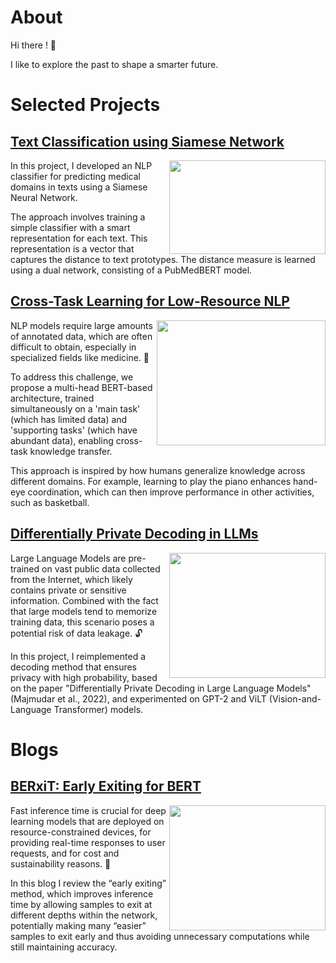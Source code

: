 # About 

Hi there ! 👋

I like to explore the past to shape a smarter future.

# Selected Projects

## [Text Classification using Siamese Network](https://github.com/OdedMous/Medical-Text-Classification) 
<img align="right" src="https://github.com/OdedMous/Medical-Transcriptions-Classification/blob/main/images/Medical_Transcription.jpg" width="250" height="150" />

In this project, I developed an NLP classifier for predicting medical domains in texts using a Siamese Neural Network.

The approach involves training a simple classifier with a smart representation for each text. This representation is a vector that captures the distance to text prototypes. The distance measure is learned using a dual network, consisting of a PubMedBERT model. 


## [Cross-Task Learning for Low-Resource NLP](https://github.com/OdedMous/Cross-Task-Learning-for-Low-Resource-NLP) 

<img align="right"  src="https://github.com/NivAm12/Enhancing-By-Subtasks-Components/assets/68702877/d672ae7a-e7ee-4443-88d7-3b8481e225ad" width="270" height="200" />


NLP models require large amounts of annotated data, which are often difficult to obtain, especially in specialized fields like medicine. 💊

To address this challenge, we propose a multi-head BERT-based architecture, trained simultaneously on a 'main task' (which has limited data) and 'supporting tasks' (which have abundant data), enabling cross-task knowledge transfer.

This approach is inspired by how humans generalize knowledge across different domains. For example, learning to play the piano enhances hand-eye coordination, which can then improve performance in other activities, such as basketball.


## [Differentially Private Decoding in LLMs](https://github.com/OdedMous/DP-Decoding-in-LLM) 


<img align="right"  src="https://github.com/user-attachments/assets/b3feb560-a025-4344-82d6-39c79814e5b8" width="250" height="200" />



Large Language Models are pre-trained on vast public data collected from the Internet, which likely contains private or sensitive information. Combined with the fact that large models tend to memorize training data, this scenario poses a potential risk of data leakage. 🔓

In this project, I reimplemented a decoding method that ensures privacy with high probability, based on the paper "Differentially Private Decoding in Large Language Models" (Majmudar et al., 2022), and experimented on GPT-2 and ViLT (Vision-and-Language Transformer) models. 






# Blogs

## [BERxiT: Early Exiting for BERT](https://towardsdatascience.com/berxit-early-exiting-for-bert-6f76b2f561c5/) 

<img align="right" src="https://github.com/user-attachments/assets/d840ec3c-b08e-4b76-a7ee-cf93728d8f3e" width="250" height="200" />

Fast inference time is crucial for deep learning models that are deployed on resource-constrained devices, for providing real-time responses to user requests, and for cost and sustainability reasons. 🌿

In this blog I review the “early exiting” method, which improves inference time by allowing samples to exit at different depths within the network, potentially making many “easier” samples to exit early and thus avoiding unnecessary computations while still maintaining accuracy.



